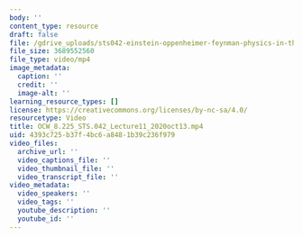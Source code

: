 ```yaml
---
body: ''
content_type: resource
draft: false
file: /gdrive_uploads/sts042-einstein-oppenheimer-feynman-physics-in-the-20th-century/1j9EsjYrUnz-sszYrwckaSNPKCIEJQcC9/ocw_8225_sts042_lecture11_2020oct13.mp4
file_size: 3689552560
file_type: video/mp4
image_metadata:
  caption: ''
  credit: ''
  image-alt: ''
learning_resource_types: []
license: https://creativecommons.org/licenses/by-nc-sa/4.0/
resourcetype: Video
title: OCW_8.225_STS.042_Lecture11_2020oct13.mp4
uid: 4393c725-b37f-4bc6-a848-1b39c236f979
video_files:
  archive_url: ''
  video_captions_file: ''
  video_thumbnail_file: ''
  video_transcript_file: ''
video_metadata:
  video_speakers: ''
  video_tags: ''
  youtube_description: ''
  youtube_id: ''
---
```

